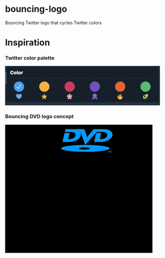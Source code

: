 # bouncing-logo

Bouncing Twitter logo that cycles Twitter colors

# Inspiration

### Twitter color palette

![ColorPalette](static/bl-colors.png)

### Bouncing DVD logo concept

![InspirationDVDAnimation](static/bl-concept.gif)
